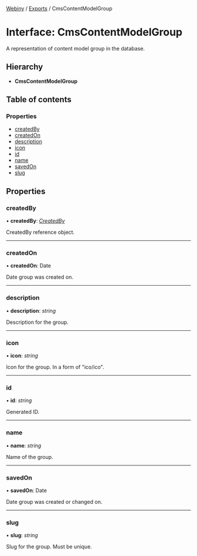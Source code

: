 [Webiny](../README.md) / [Exports](../modules.md) / CmsContentModelGroup

# Interface: CmsContentModelGroup

A representation of content model group in the database.

## Hierarchy

* **CmsContentModelGroup**

## Table of contents

### Properties

- [createdBy](cmscontentmodelgroup.md#createdby)
- [createdOn](cmscontentmodelgroup.md#createdon)
- [description](cmscontentmodelgroup.md#description)
- [icon](cmscontentmodelgroup.md#icon)
- [id](cmscontentmodelgroup.md#id)
- [name](cmscontentmodelgroup.md#name)
- [savedOn](cmscontentmodelgroup.md#savedon)
- [slug](cmscontentmodelgroup.md#slug)

## Properties

### createdBy

• **createdBy**: [*CreatedBy*](createdby.md)

CreatedBy reference object.

___

### createdOn

• **createdOn**: Date

Date group was created on.

___

### description

• **description**: *string*

Description for the group.

___

### icon

• **icon**: *string*

Icon for the group. In a form of "ico/ico".

___

### id

• **id**: *string*

Generated ID.

___

### name

• **name**: *string*

Name of the group.

___

### savedOn

• **savedOn**: Date

Date group was created or changed on.

___

### slug

• **slug**: *string*

Slug for the group. Must be unique.
